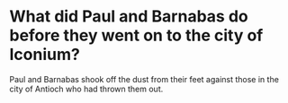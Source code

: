 # What did Paul and Barnabas do before they went on to the city of Iconium?

Paul and Barnabas shook off the dust from their feet against those in the city of Antioch who had thrown them out.
